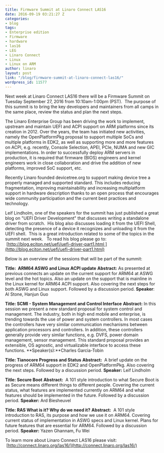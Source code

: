 ```yaml
---
title: Firmware Summit at Linaro Connect LAS16
date: 2016-09-19 03:21:27 Z
categories:
- blog
tags:
- Enterprise edition
- Firmware
- hardware
- las16
- LEG
- Linaro Connect
- Linux
- Linux on ARM
author: linaro
layout: post
link: "/blog/firmware-summit-at-linaro-connect-las16/"
wordpress_id: 11577
---
```


Next week at Linaro Connect LAS16 there will be a Firmware Summit on Tuesday September 27, 2016 from 10:10am-1:00pm (PST).  The purpose of this summit is to bring the key developers and maintainers from all camps in the same place, review the status and plan the next steps.

The Linaro Enterprise Group has been driving the work to implement, upstream and maintain UEFI and ACPI support on ARM platforms since its creation in 2012. Over the years, the team has initiated new activities, namely the OpenPlatformPkg proposal to support multiple SoCs and multiple platforms in EDK2, as well as supporting more and more features on ACPI, e.g. recently, Console Selection, APEI, PCIe, NUMA and new GIC implementations. In order to successfully deploy ARM servers in production, it is required that firmware (BIOS) engineers and kernel engineers work in close collaboration and drive the addition of new platforms, improved SoC support, etc.

Recently Linaro founded devicetree.org to support making device tree a properly managed and supported standard. This includes reducing fragmentation, improving maintainability and increasing multiplatform support in hardware description thanks to an open process that encourages wide community participation and the current best practices and technology.

Leif Lindholm, one of the speakers for the summit has just published a great blog on "UEFI Driver Development" that discusses writing a standalone driver from scratch.  His blog also discusses loading it from the UEFI Shell, detecting the presence of a device it recognizes and unloading it from the UEFI shell.  This is a great introduction related to some of the topics in the summit next week.   To read his blog please go to:  [http://blog.eciton.net/uefi/uefi-driver-part1.html ](http://blog.eciton.net/uefi/uefi-driver-part1.html)

Below is an overview of the sessions that will be part of the summit:

**Title:  ARM64 ASWG and Linux ACPI update**
**Abstract:** As presented at previous connects an update on the current support for ARM64 at ASWG level and the hot topics. Also an update on the support that is mainline in the Linux kernel for ARM64 ACPI support. Also covering the next steps for both ASWG and Linux support. Followed by a discussion period.
**Speaker**: Al Stone, Hanjun Guo


**Title: SCMI - System Management and Control Interface**
**Abstract:** In this session we present a new standard proposal for system control and management. The industry, both in high end mobile and enterprise, is trending towards the use of power and system controllers. In most cases the controllers have very similar communication mechanisms between application processors and controllers. In addition, these controllers generally provide very similar functions, e.g. DVFS, power domain management, sensor management. This standard proposal provides an extensible, OS agnostic, and virtualizable interface to access these functions.
**Speaker(s):**Charles Garcia-Tobin

**Title: Tianocore Progress and Status**
**Abstract:**  A brief update on the progress of ARM64 support in EDK2 and OpenPlatformPkg. Also covering the next steps. Followed by a discussion period.
**Speaker:** Leif Lindholm

**Title: Secure Boot**
**Abstract:**  A 101 style introduction to what Secure Boot is as Secure means different things to different people. Covering the current status, what features are implemented currently on ARM64 and what features should be implemented in the future. Followed by a discussion period.
**Speaker:** Ard Biesheuvel

**Title: RAS What is it? Why do we need it?**
**Abstract:**  A 101 style introduction to RAS, its purpose and how we use it on ARM64. Covering current status of implementation in ASWG specs and Linux kernel. Plans for future features that are essential for ARM64. Followed by a discussion period.
**Speaker:** Yazen Ghannam, Fu Wei

To learn more about Linaro Connect LAS16 please visit:  [http://connect.linaro.org/las16/](http://connect.linaro.org/las16/)


